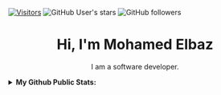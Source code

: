 
[![Visitors](https://komarev.com/ghpvc/?username=bazokhan&label=PROFILE+VIEWS&color=blue&style=for-the-badge)](https://komarev.com/ghpvc/?username=bazokhan&label=PROFILE+VIEWS&color=blue&style=for-the-badge) ![GitHub User's stars](https://img.shields.io/github/stars/bazokhan?affiliations=OWNER%2CORGANIZATION_MEMBER&label=GitHub%20Stars&style=for-the-badge) ![GitHub followers](https://img.shields.io/github/followers/bazokhan?label=GitHub%20Followers&style=for-the-badge)


<div align="center" style="margin: 10px 0px">

 <!-- <a href="https://www.linkedin.com/in/mohamedalyraslan/" target="_blank" rel="noopener noreferrer">
    <img float="left" alt="Explore Things" src="./Assets/ExploreThings.gif" width="3840px" height="2160px" /></a> -->

</div>

<h1 align="center">Hi, I'm Mohamed Elbaz
</h1>


<p align="center">I am a software developer.
</p>

<!-- <h4 align="center">Tools/Languages/Technologies I Use/Know:</h4> -->


<!-- <a href="https://www.python.org/" target="_blank" rel="noopener noreferrer"> <img src="https://img.shields.io/badge/Python-14354C?style=for-the-badge&logo=python&logoColor=white" alt="python" width="100" height="40"/></a> <a href="https://www.javascript.com/" target="_blank" rel="noopener noreferrer"> <img src="https://img.shields.io/badge/JavaScript-323330?style=for-the-badge&logo=javascript&logoColor=F7DF1E" alt="JavaScript" width="100" height="40"/> </a> <a href="https://www.java.com/en/" target="_blank" rel="noopener noreferrer"> <img src="https://img.shields.io/badge/Java-ED8B00?style=for-the-badge&logo=java&logoColor=white" alt="java" width="100" height="40"/></a> <a href="https://www.cypress.io" target="_blank" rel="noopener noreferrer"> <img src="https://raw.githubusercontent.com/simple-icons/simple-icons/6e46ec1fc23b60c8fd0d2f2ff46db82e16dbd75f/icons/cypress.svg" alt="cypress" width="40" height="40"/> </a><a href="https://www.selenium.dev" target="_blank" rel="noopener noreferrer"> <img src="https://raw.githubusercontent.com/detain/svg-logos/780f25886640cef088af994181646db2f6b1a3f8/svg/selenium-logo.svg" alt="selenium" width="40" height="40"/> </a><a href="https://jestjs.io" target="_blank" rel="noopener noreferrer"> <img src="https://www.vectorlogo.zone/logos/jestjsio/jestjsio-icon.svg" alt="jest" width="40" height="40"/> </a> <a href="https://mochajs.org" target="_blank" rel="noopener noreferrer"> <img src="https://www.vectorlogo.zone/logos/mochajs/mochajs-icon.svg" alt="mocha" width="40" height="40"/> </a> <a href="https://postman.com" target="_blank" rel="noopener noreferrer"> <img src="https://www.vectorlogo.zone/logos/getpostman/getpostman-icon.svg" alt="postman" width="40" height="40"/> </a><a href="https://www.mysql.com/" target="_blank" rel="noopener noreferrer"> <img src="https://raw.githubusercontent.com/devicons/devicon/master/icons/mysql/mysql-original-wordmark.svg" alt="mysql" width="40" height="40"/> </a> <a href="https://aws.amazon.com" target="_blank" rel="noopener noreferrer"> <img src="https://raw.githubusercontent.com/devicons/devicon/master/icons/amazonwebservices/amazonwebservices-original-wordmark.svg" alt="aws" width="40" height="40"/> </a> <a href="https://aws.amazon.com/amplify/" target="_blank" rel="noopener noreferrer"> <img src="https://docs.amplify.aws/assets/logo-dark.svg" alt="amplify" width="40" height="40"/> </a> <a href="https://firebase.google.com/" target="_blank" rel="noopener noreferrer"> <img src="https://www.vectorlogo.zone/logos/firebase/firebase-icon.svg" alt="firebase" width="40" height="40"/> </a> <a href="https://www.linux.org/" target="_blank" rel="noopener noreferrer"> <img src="https://raw.githubusercontent.com/devicons/devicon/master/icons/linux/linux-original.svg" alt="linux" width="40" height="40"/> </a>  <a href="https://www.gnu.org/software/bash/" target="_blank" rel="noopener noreferrer"> <img src="https://www.vectorlogo.zone/logos/gnu_bash/gnu_bash-icon.svg" alt="bash" width="40" height="40"/> </a> <a href="https://www.docker.com/" target="_blank" rel="noopener noreferrer"> <img src="https://raw.githubusercontent.com/devicons/devicon/master/icons/docker/docker-original-wordmark.svg" alt="docker" width="40" height="40"/> </a> <a href="https://www.nginx.com/" target="_blank" rel="noopener noreferrer"> <img src="https://raw.githubusercontent.com/devicons/devicon/master/icons/nginx/nginx-original.svg" alt="nginx" width="40" height="40"/> </a> <a href="https://nodejs.org" target="_blank" rel="noopener noreferrer"> <img src="https://raw.githubusercontent.com/devicons/devicon/master/icons/nodejs/nodejs-original-wordmark.svg" alt="nodejs" width="40" height="40"/> </a><a href="https://reactjs.org/" target="_blank" rel="noopener noreferrer"> <img src="https://raw.githubusercontent.com/devicons/devicon/master/icons/react/react-original-wordmark.svg" alt="react" width="40" height="40"/> </a> <a href="https://expressjs.com" target="_blank" rel="noopener noreferrer"> <img src="https://raw.githubusercontent.com/devicons/devicon/master/icons/express/express-original-wordmark.svg" alt="express" width="40" height="40"/> </a> <a href="https://www.qt.io/" target="_blank" rel="noopener noreferrer"> <img src="https://upload.wikimedia.org/wikipedia/commons/0/0b/Qt_logo_2016.svg" alt="qt" width="40" height="40"/> </a> <a href="https://www.mathworks.com/" target="_blank" rel="noopener noreferrer"> <img src="https://upload.wikimedia.org/wikipedia/commons/2/21/Matlab_Logo.png" alt="matlab" width="40" height="40"/> </a> <a href="https://www.arduino.cc/" target="_blank" rel="noopener noreferrer"> <img src="https://cdn.worldvectorlogo.com/logos/arduino-1.svg" alt="arduino" width="40" height="40"/> </a> <a href="https://www.adobe.com/products/xd.html" target="_blank" rel="noopener noreferrer"> <img src="https://cdn.worldvectorlogo.com/logos/adobe-xd.svg" alt="xd" width="40" height="40"/> </a> </a> <a href="https://www.figma.com/" target="_blank" rel="noopener noreferrer"> <img src="https://www.vectorlogo.zone/logos/figma/figma-icon.svg" alt="figma" width="40" height="40"/> </a> <a href="https://git-scm.com/" target="_blank" rel="noopener noreferrer"> <img src="https://www.vectorlogo.zone/logos/git-scm/git-scm-icon.svg" alt="git" width="40" height="40"/> </a> <a href="https://circleci.com" target="_blank" rel="noopener noreferrer"> <img src="https://www.vectorlogo.zone/logos/circleci/circleci-icon.svg" alt="circleci" width="40" height="40"/> </a><a href="https://www.jenkins.io" target="_blank" rel="noopener noreferrer"> <img src="https://www.vectorlogo.zone/logos/jenkins/jenkins-icon.svg" alt="jenkins" width="40" height="40"/> </a> -->


<!-- start of stats section -->
<details>
    <summary><b>My Github Public Stats:</b></summary>
<a href="https://github-readme-stats.vercel.app/api?username=bazokhan&layout=compact&theme=github_dark&show_icons=true&count_private=true" target="_blank" rel="noopener noreferrer"><img float="left" src="https://github-readme-stats.vercel.app/api?username=bazokhan&layout=compact&theme=github_dark&show_icons=true&count_private=true" alt="bazokhan gitHub stats" /></a><a href="https://github-readme-streak-stats.herokuapp.com/?user=bazokhan&theme=github-dark&date_format=j%20M%5B%20Y%5D&ring=DD6346&dates=63AEDD&fire=DD9C4B" target="_blank" rel="noopener noreferrer"><img float="left" src="https://github-readme-streak-stats.herokuapp.com/?user=bazokhan&theme=github-dark&date_format=j%20M%5B%20Y%5D&ring=DD6346&dates=63AEDD&fire=DD9C4B" alt="bazokhan streak stats" /></a>

<a href="https://github-readme-stats.vercel.app/api/top-langs/?username=bazokhan&exclude_repo=UR10PickAndPlace&layout=compact&theme=github_dark&langs_count=8" target="_blank" rel="noopener noreferrer"><img float="left" src="https://github-readme-stats.vercel.app/api/top-langs/?username=bazokhan&exclude_repo=UR10PickAndPlace&layout=compact&theme=github_dark&langs_count=8" alt="bazokhan gitHub top languages" /></a><a href="https://github-profile-trophy.vercel.app/?username=bazokhan&theme=onedark" target="_blank" rel="noopener noreferrer"></a>

</details>

<!-- end of stats section -->


<!--  GitHub metrics to be added if needed
 [![GitHub metrics](https://metrics.lecoq.io/viniciusflores?template=terminal&followup=1&isocalendar=1)](https://github.com/lowlighter/metrics)
-->


